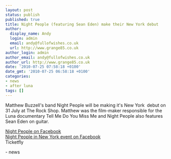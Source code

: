 ```yaml
---
layout: post
status: publish
published: true
title: Night People (featuring Sean Eden) make their New York debut
author:
  display_name: Andy
  login: admin
  email: andy@fullofwishes.co.uk
  url: http://www.grange85.co.uk
author_login: admin
author_email: andy@fullofwishes.co.uk
author_url: http://www.grange85.co.uk
date: '2010-07-25 07:58:18 +0100'
date_gmt: '2010-07-25 06:58:18 +0100'
categories:
- news
- after luna
tags: []
---
```

<div>Matthew Buzzell&#039;s band Night People will be making it&#039;s New York  debut on <span class="removed_link" title="http://www.ticketfly.com/tickets/event-details/?tfly_event_id=12997">31 July at The Rock Shop</span>. Matthew was the film-maker responsible for the Luna documentary Tell Me Do You Miss Me and Night People also features Sean Eden on guitar.
<p /> <a href="http://www.facebook.com/pages/Night-People/114149931940413">Night People on Facebook</a><br /><a href="http://www.facebook.com/home.php?#%21/event.php?eid=141509475875675&index=1">Night People in New York event on Facebook</a><br /> <span class="removed_link" title="http://www.ticketfly.com/tickets/event-details/?tfly_event_id=12997">Ticketfly</span>
<p /><a href='http://posterous.com/getfile/files.posterous.com/ahfow/eEiAkjEybdgmnoJyplszvckpfJxlvbGhkiCsAdhayJdrxJiJgxkbxiCzdvtm/media_httpsphotosakfb_GmJgl.jpg.scaled1000.jpg'></a>
- news
</p></div>
